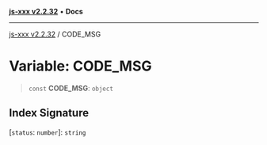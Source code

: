 [**js-xxx v2.2.32**](../README.md) • **Docs**

***

[js-xxx v2.2.32](../README.md) / CODE\_MSG

# Variable: CODE\_MSG

> `const` **CODE\_MSG**: `object`

## Index Signature

 \[`status`: `number`\]: `string`
